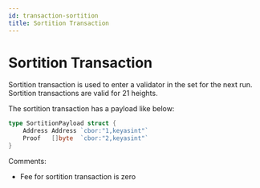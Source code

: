 ```yaml
---
id: transaction-sortition
title: Sortition Transaction
---
```


# Sortition Transaction

Sortition transaction is used to enter a validator in the set for the next run. Sortition
transactions are valid for 21 heights.

The sortition transaction has a payload like below:

```go
type SortitionPayload struct {
	Address Address `cbor:"1,keyasint"`
	Proof   []byte  `cbor:"2,keyasint"`
}
```

Comments:

- Fee for sortition transaction is zero
